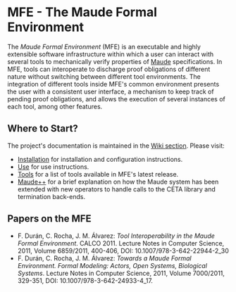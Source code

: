 # MFE - The Maude Formal Environment

The *Maude Formal Environment* (MFE) is an executable and highly extensible software infrastructure within which a user can interact with several tools to mechanically verify properties of [Maude](http://maude.cs.illinois.edu) specifications. In MFE, tools can interoperate to discharge proof obligations of different nature without switching between different tool environments. The integration of different tools inside MFE's common environment presents the user with a consistent user interface, a mechanism to keep track of pending proof obligations, and allows the execution of several instances of each tool, among other features.

## Where to Start?

The project's documentation is maintained in the [Wiki section](https://github.com/antmordel/MFE/wiki). Please visit:

 * [Installation](https://github.com/antmordel/MFE/wiki/Installation) for installation and configuration instructions.
 * [Use](https://github.com/antmordel/MFE/wiki/Use) for use instructions.
 * [Tools](https://github.com/antmordel/MFE/wiki/Tools) for a list of tools available in MFE's latest release.
 * [Maude++](https://github.com/maude-team/maude/releases) for a brief explanation on how the Maude system has been extended with new operators to handle calls to the CETA library and termination back-ends.


## Papers on the MFE
 * F. Durán, C. Rocha, J. M. Álvarez: *Tool Interoperability in the Maude Formal Environment*. CALCO 2011. Lecture Notes in Computer Science, 2011, Volume 6859/2011, 400-406, DOI: 10.1007/978-3-642-22944-2_30
 * F. Durán, C. Rocha, J. M. Álvarez: *Towards a Maude Formal Environment. Formal Modeling: Actors, Open Systems, Biological Systems*. Lecture Notes in Computer Science, 2011, Volume 7000/2011, 329-351, DOI: 10.1007/978-3-642-24933-4_17.
